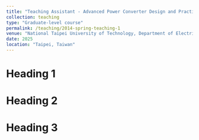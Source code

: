 ```yaml
---
title: "Teaching Assistant - Advanced Power Converter Design and Practices"
collection: teaching
type: "Graduate-level course"
permalink: /teaching/2014-spring-teaching-1
venue: "National Taipei University of Technology, Department of Electrical Engineering"
date: 2025
location: "Taipei, Taiwan"
---
```




Heading 1
======

Heading 2
======

Heading 3
======
